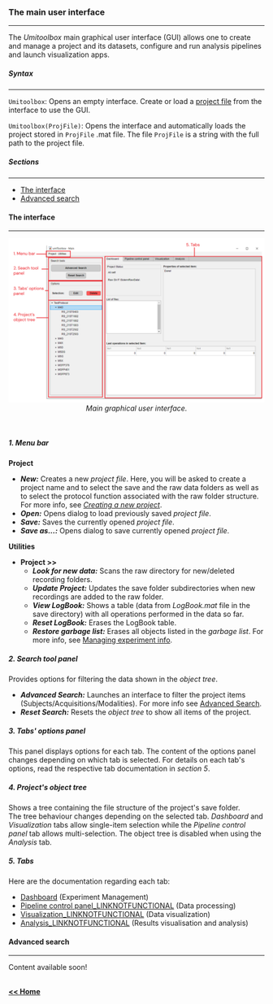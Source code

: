 ### The main user interface
___

The *Umitoolbox* main graphical user interface (GUI) allows one to create and manage a project and its datasets, configure and run analysis pipelines and launch visualization apps.

##### Syntax
___

`Umitoolbox`: Opens an empty interface. Create or load a [project file](/creating_a_new_project.md) from the interface to use the GUI.

`Umitoolbox(ProjFile)`: Opens the interface and automatically loads the project stored in `ProjFile` .mat file. The file `ProjFile` is a string with the full path to the project file.

##### Sections
___   

* [The interface](#the-interface)
* [Advanced search](#advanced-search)

#### The interface
___

<p align="center">
  <img alt="guiMainComponents" src="../../assets/img/mainGUI_mainComp.png"/> <br>
  <em>Main graphical user interface.</em>
</p><br>

##### 1. Menu bar
**Project**
* ***New:*** Creates a new *project file*. Here, you will be asked to create a project name and to select the save and the raw data folders as well as to select the protocol function associated with the raw folder structure. For more info, see [*Creating a new project*](/creating_a_new_project.md).
* ***Open:*** Opens dialog to load previously saved *project file*.
* ***Save:*** Saves the currently opened *project file*.
* ***Save as...:*** Opens dialog to save currently opened *project file*.   

**Utilities**
* **Project >>**
    * ***Look for new data:*** Scans the raw directory for new/deleted recording folders.
    * ***Update Project:*** Updates the save folder subdirectories when new recordings are added to the raw folder.
    * ***View LogBook:*** Shows a table (data from *LogBook.mat* file in the save directory) with all operations performed in the data so far.
    * ***Reset LogBook:*** Erases the LogBook table.
    * ***Restore garbage list:*** Erases all objects listed in the *garbage list*. For more info, see [Managing experiment info](/ht_manage_exp.md).

##### 2. Search tool panel
Provides options for filtering the data shown in the *object tree*.

* ***Advanced Search:*** Launches an interface to filter the project items (Subjects/Acquisitions/Modalities). For more info see [Advanced Search](#advanced-search).
* ***Reset Search:*** Resets the *object tree* to show all items of the project.

##### 3. Tabs' options panel
This panel displays options for each tab. The content of the options panel changes depending on which tab is selected. For details on each tab's options, read the respective tab documentation in *section 5*.

##### 4. Project's object tree
Shows a tree containing the file structure of the project's save folder.\
The tree behaviour changes depending on the selected tab. *Dashboard* and *Visualization* tabs allow single-item selection while the *Pipeline control panel* tab allows multi-selection. The object tree is disabled when using the *Analysis* tab.

##### 5. Tabs
Here are the documentation regarding each tab:
* [Dashboard](/maingui_dashboard.md) (Experiment Management)
* [Pipeline control panel_LINKNOTFUNCTIONAL](/maingui_pipeline.md) (Data processing)
* [Visualization_LINKNOTFUNCTIONAL](/maingui_visualization.md) (Data visualization)
* [Analysis_LINKNOTFUNCTIONAL](/maingui_analysis.md) (Results visualisation and analysis)

#### Advanced search
___

Content available soon!

\
[**<< Home**](../../index.md)                                                                   
